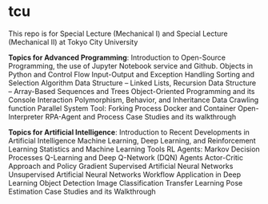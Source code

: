 # tcu

This repo is for Special Lecture (Mechanical I) and Special Lecture (Mechanical II) at Tokyo City University

**Topics for Advanced Programming**:
Introduction to Open-Source Programming, the use of Jupyter Notebook service and Github.
Objects in Python and Control Flow
Input-Output and Exception Handling
Sorting and Selection Algorithm
Data Structure – Linked Lists, Recursion
Data Structure – Array-Based Sequences and Trees
Object-Oriented Programming and its Console Interaction
Polymorphism, Behavior, and Inheritance
Data Crawling function
Parallel System Tool: Forking Process
Docker and Container
Open-Interpreter
RPA-Agent and Process
Case Studies and its walkthrough

**Topics for Artificial Intelligence**:
Introduction to Recent Developments in Artificial Intelligence
Machine Learning, Deep Learning, and Reinforcement Learning
Statistics and Machine Learning Tools
RL Agents: Markov Decision Processes
Q-Learning and Deep Q-Network (DQN) Agents
Actor-Critic Approach and Policy Gradient
Supervised Artificial Neural Networks
Unsupervised Artificial Neural Networks
Workflow Application in Deep Learning
Object Detection
Image Classification
Transfer Learning
Pose Estimation
Case Studies and its Walkthrough


